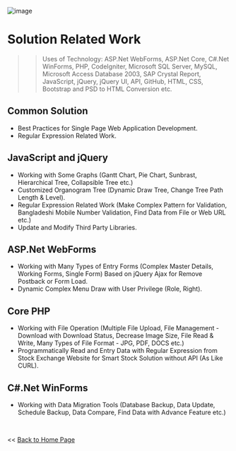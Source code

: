 ![image](https://user-images.githubusercontent.com/83280369/192831361-f36db0e7-7887-40b6-b59d-c657fa240ae2.png)

# Solution Related Work
>> Uses of Technology: ASP.Net WebForms, ASP.Net Core, C#.Net WinForms, PHP, CodeIgniter, Microsoft SQL Server, MySQL, Microsoft Access Database 2003, SAP Crystal Report, JavaScript, jQuery, jQuery UI, API, GitHub, HTML, CSS, Bootstrap and PSD to HTML Conversion etc.


## Common Solution
- Best Practices for Single Page Web Application Development.
- Regular Expression Related Work.

## JavaScript and jQuery
- Working with Some Graphs (Gantt Chart, Pie Chart, Sunbrast, Hierarchical Tree, Collapsible Tree etc.)
- Customized Organogram Tree (Dynamic Draw Tree, Change Tree Path Length & Level).
- Regular Expression Related Work (Make Complex Pattern for Validation, Bangladeshi Mobile Number Validation, Find Data from File or Web URL etc.)
- Update and Modify Third Party Libraries.

## ASP.Net WebForms
- Working with Many Types of Entry Forms (Complex Master Details, Working Forms, Single Form) Based on jQuery Ajax for Remove Postback or Form Load.
- Dynamic Complex Menu Draw with User Privilege (Role, Right).

## Core PHP
- Working with File Operation (Multiple File Upload, File Management - Download with Download Status, Decrease Image Size, File Read & Write, Many Types of File Format - JPG, PDF, DOCS etc.)
- Programmatically Read and Entry Data with Regular Expression from Stock Exchange Website for Smart Stock Solution without API (As Like CURL).

## C#.Net WinForms
- Working with Data Migration Tools (Database Backup, Data Update, Schedule Backup, Data Compare, Find Data with Advance Feature etc.)

<br>
<p><< <a href="https://github.com/sayed-masud">Back to Home Page</a></p>
